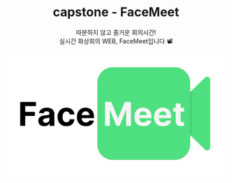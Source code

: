 <div align="center">
  
# capstone - FaceMeet
따분하지 않고 즐거운 회의시간! <br>
실시간 화상회의 WEB, FaceMeet입니다 📽️

![alt text](FaceMeet/src/components/MeetingLogo.png)

</div>
